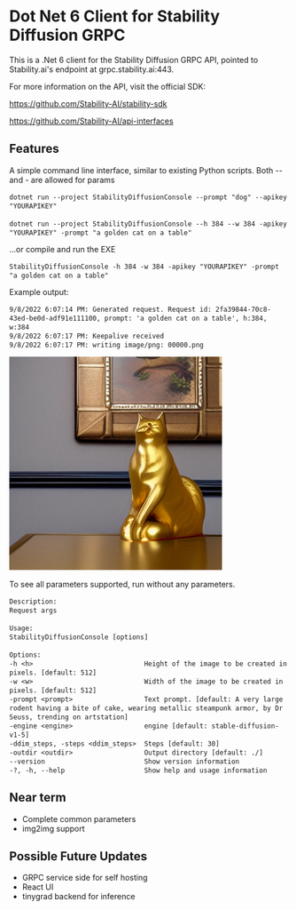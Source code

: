 # Dot Net 6 Client for Stability Diffusion GRPC

This is a .Net 6 client for the Stability Diffusion GRPC API, pointed to Stability.ai's endpoint at grpc.stability.ai:443.

For more information on the API, visit the official SDK:

https://github.com/Stability-AI/stability-sdk

https://github.com/Stability-AI/api-interfaces

## Features

A simple command line interface, similar to existing Python scripts.  Both -- and - are allowed for params

    dotnet run --project StabilityDiffusionConsole --prompt "dog" --apikey "YOURAPIKEY"

    dotnet run --project StabilityDiffusionConsole --h 384 --w 384 -apikey "YOURAPIKEY" -prompt "a golden cat on a table"

...or compile and run the EXE

    StabilityDiffusionConsole -h 384 -w 384 -apikey "YOURAPIKEY" -prompt "a golden cat on a table"

Example output:

    9/8/2022 6:07:14 PM: Generated request. Request id: 2fa39844-70c8-43ed-be0d-adf91e111100, prompt: 'a golden cat on a table', h:384, w:384
    9/8/2022 6:07:17 PM: Keepalive received
    9/8/2022 6:07:17 PM: writing image/png: 00000.png
![a golden cat on a table](/00000.png)


To see all parameters supported, run without any parameters.

    Description:
    Request args

    Usage:
    StabilityDiffusionConsole [options]

    Options:
    -h <h>                            Height of the image to be created in pixels. [default: 512]
    -w <w>                            Width of the image to be created in pixels. [default: 512]
    -prompt <prompt>                  Text prompt. [default: A very large rodent having a bite of cake, wearing metallic steampunk armor, by Dr Seuss, trending on artstation]
    -engine <engine>                  engine [default: stable-diffusion-v1-5]
    -ddim_steps, -steps <ddim_steps>  Steps [default: 30]
    -outdir <outdir>                  Output directory [default: ./]
    --version                         Show version information
    -?, -h, --help                    Show help and usage information

## Near term

* Complete common parameters
* img2img support

## Possible Future Updates

* GRPC service side for self hosting
* React UI
* tinygrad backend for inference